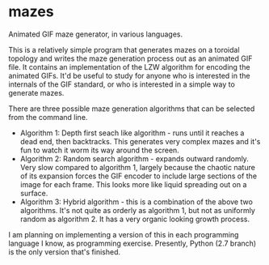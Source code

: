 mazes
=====

Animated GIF maze generator, in various languages.

This is a relatively simple program that generates mazes on a toroidal topology and writes the maze generation process out as an animated GIF file.  It contains
an implementation of the LZW algorithm for encoding the animated GIFs.  It'd be useful to study for anyone who is interested in the internals of the GIF standard, or who is interested in a simple way to generate mazes.

There are three possible maze generation algorithms that can be selected from the command line.

* Algorithm 1:
	Depth first seach like algorithm - runs until it reaches a dead end, then backtracks.  This generates very complex mazes and it's fun to watch it worm its way around the screen.
* Algorithm 2:
	Random search algorithm - expands outward randomly.  Very slow compared to algorithm 1, largely because the chaotic nature of its expansion forces the GIF encoder to include large sections of the image for each frame.  This looks more like liquid spreading out on a surface.
* Algorithm 3:
	Hybrid algorithm - this is a combination of the above two algorithms.  It's not quite as orderly as algorithm 1, but not as uniformly random as algorithm 2.  It has a very organic looking growth process.
	

I am planning on implementing a version of this in each programming language I know, as programming exercise.  Presently, Python (2.7 branch) is the only version that's finished.